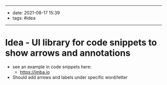 ------
- date: 2021-08-17 15:39
- tags: #idea 
-----

# Idea - UI library for code snippets to show arrows and annotations

- see an example in code snippets here:
	- https://imba.io
- Should add arrows and labels under specific word/letter


